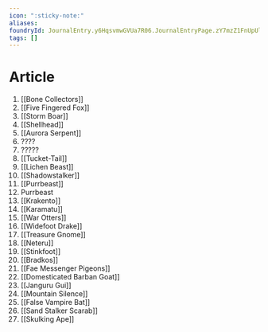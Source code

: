 ```yaml
---
icon: ":sticky-note:"
aliases: 
foundryId: JournalEntry.y6HqsvmwGVUa7R06.JournalEntryPage.zY7mzZ1FnUpUl9mS
tags: []
---
```


# Article
1.  [[Bone Collectors]]
2.  [[Five Fingered Fox]]
3.  [[Storm Boar]]
4.  [[Shellhead]]
5.  [[Aurora Serpent]]
6.  ????
7.  ?????
8.  [[Tucket-Tail]]
9.  [[Lichen Beast]]
10.  [[Shadowstalker]]
11.  [[Purrbeast]]
12.  Purrbeast
13.  [[Krakento]]
14.  [[Karamatu]]
15.  [[War Otters]]
16.  [[Widefoot Drake]]
17.  [[Treasure Gnome]]
18.  [[Neteru]]
19.  [[Stinkfoot]]
20.  [[Bradkos]]
21.  [[Fae Messenger Pigeons]]
22.  [[Domesticated Barban Goat]]
23.  [[Janguru Gui]]
24.  [[Mountain Silence]]
25.  [[False Vampire Bat]]
26.  [[Sand Stalker Scarab]]
27.  [[Skulking Ape]]
